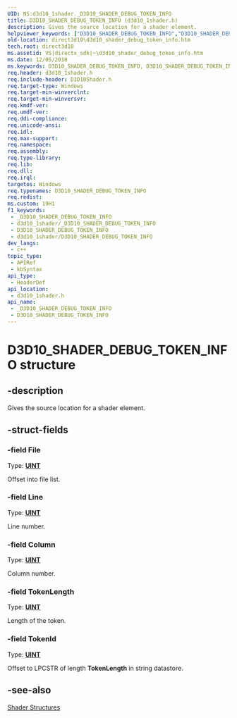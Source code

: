 ```yaml
---
UID: NS:d3d10_1shader._D3D10_SHADER_DEBUG_TOKEN_INFO
title: D3D10_SHADER_DEBUG_TOKEN_INFO (d3d10_1shader.h)
description: Gives the source location for a shader element.
helpviewer_keywords: ["D3D10_SHADER_DEBUG_TOKEN_INFO","D3D10_SHADER_DEBUG_TOKEN_INFO structure [Direct3D 10]","bc17063b-6965-506e-6465-5f361287445e","d3d10_1shader/D3D10_SHADER_DEBUG_TOKEN_INFO","direct3d10.d3d10_shader_debug_token_info"]
old-location: direct3d10\d3d10_shader_debug_token_info.htm
tech.root: direct3d10
ms.assetid: VS|directx_sdk|~\d3d10_shader_debug_token_info.htm
ms.date: 12/05/2018
ms.keywords: D3D10_SHADER_DEBUG_TOKEN_INFO, D3D10_SHADER_DEBUG_TOKEN_INFO structure [Direct3D 10], bc17063b-6965-506e-6465-5f361287445e, d3d10_1shader/D3D10_SHADER_DEBUG_TOKEN_INFO, direct3d10.d3d10_shader_debug_token_info
req.header: d3d10_1shader.h
req.include-header: D3D10Shader.h
req.target-type: Windows
req.target-min-winverclnt: 
req.target-min-winversvr: 
req.kmdf-ver: 
req.umdf-ver: 
req.ddi-compliance: 
req.unicode-ansi: 
req.idl: 
req.max-support: 
req.namespace: 
req.assembly: 
req.type-library: 
req.lib: 
req.dll: 
req.irql: 
targetos: Windows
req.typenames: D3D10_SHADER_DEBUG_TOKEN_INFO
req.redist: 
ms.custom: 19H1
f1_keywords:
 - _D3D10_SHADER_DEBUG_TOKEN_INFO
 - d3d10_1shader/_D3D10_SHADER_DEBUG_TOKEN_INFO
 - D3D10_SHADER_DEBUG_TOKEN_INFO
 - d3d10_1shader/D3D10_SHADER_DEBUG_TOKEN_INFO
dev_langs:
 - c++
topic_type:
 - APIRef
 - kbSyntax
api_type:
 - HeaderDef
api_location:
 - d3d10_1shader.h
api_name:
 - _D3D10_SHADER_DEBUG_TOKEN_INFO
 - D3D10_SHADER_DEBUG_TOKEN_INFO
---
```


# D3D10_SHADER_DEBUG_TOKEN_INFO structure


## -description

Gives the source location for a shader element.

## -struct-fields

### -field File

Type: <b><a href="/windows/desktop/WinProg/windows-data-types">UINT</a></b>

Offset into file list.

### -field Line

Type: <b><a href="/windows/desktop/WinProg/windows-data-types">UINT</a></b>

Line number.

### -field Column

Type: <b><a href="/windows/desktop/WinProg/windows-data-types">UINT</a></b>

Column number.

### -field TokenLength

Type: <b><a href="/windows/desktop/WinProg/windows-data-types">UINT</a></b>

Length of the token.

### -field TokenId

Type: <b><a href="/windows/desktop/WinProg/windows-data-types">UINT</a></b>

Offset to LPCSTR of length <b>TokenLength</b> in string datastore.

## -see-also

<a href="/windows/desktop/direct3d10/d3d10-graphics-reference-d3d10-shader-structures">Shader Structures</a>

